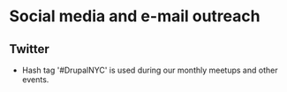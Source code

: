 # Social media and e-mail outreach

## Twitter
* Hash tag '#DrupalNYC' is used during our monthly meetups and other events.
